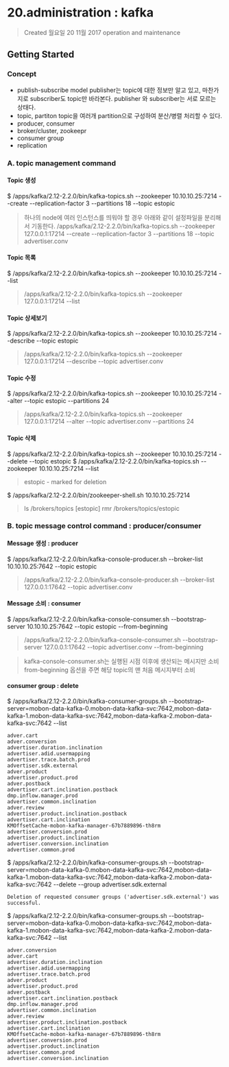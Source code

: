 # 20.administration : kafka

>Created 월요일 20 11월 2017
operation and maintenance

## Getting Started

### Concept

- publish-subscribe model
publisher는 topic에 대한 정보만 알고 있고, 마찬가지로 subscriber도 topic만 바라본다.
publisher 와 subscriber는 서로 모르는 상태다.
- topic, partiton
topic을 여러개 partition으로 구성하여 분산/병렬 처리할 수 있다.
- producer, consumer
- broker/cluster, zookeepr
- consumer group
- replication

### A. topic management command

#### Topic 생성
$ /apps/kafka/2.12-2.2.0/bin/kafka-topics.sh --zookeeper 10.10.10.25:7214 --create --replication-factor 3 --partitions 18 --topic estopic

>하나의 node에 여러 인스턴스를 띄워야 할 경우 아래와 같이 설정파일을 분리해서 기동한다.
>/apps/kafka/2.12-2.2.0/bin/kafka-topics.sh --zookeeper 127.0.0.1:17214 --create --replication-factor 3 --partitions 18 --topic advertiser.conv

#### Topic 목록
$ /apps/kafka/2.12-2.2.0/bin/kafka-topics.sh --zookeeper 10.10.10.25:7214 --list

>/apps/kafka/2.12-2.2.0/bin/kafka-topics.sh --zookeeper 127.0.0.1:17214 --list

#### Topic 상세보기
$ /apps/kafka/2.12-2.2.0/bin/kafka-topics.sh --zookeeper 10.10.10.25:7214 --describe --topic estopic

>/apps/kafka/2.12-2.2.0/bin/kafka-topics.sh --zookeeper 127.0.0.1:17214 --describe --topic advertiser.conv

#### Topic 수정
$ /apps/kafka/2.12-2.2.0/bin/kafka-topics.sh --zookeeper 10.10.10.25:7214 --alter --topic estopic --partitions 24

>/apps/kafka/2.12-2.2.0/bin/kafka-topics.sh --zookeeper 127.0.0.1:17214 --alter --topic advertiser.conv --partitions 24

#### Topic 삭제
$ /apps/kafka/2.12-2.2.0/bin/kafka-topics.sh --zookeeper 10.10.10.25:7214 --delete --topic estopic
$ /apps/kafka/2.12-2.2.0/bin/kafka-topics.sh --zookeeper 10.10.10.25:7214 --list
>estopic - marked for deletion

$ /apps/kafka/2.12-2.2.0/bin/zookeeper-shell.sh 10.10.10.25:7214
>ls /brokers/topics
[estopic]
rmr /brokers/topics/estopic

### B. topic message control command : producer/consumer

#### Message 생성 : producer

$ /apps/kafka/2.12-2.2.0/bin/kafka-console-producer.sh --broker-list 10.10.10.25:7642 --topic estopic

>/apps/kafka/2.12-2.2.0/bin/kafka-console-producer.sh --broker-list 127.0.0.1:17642 --topic advertiser.conv

#### Message 소비 : consumer

$ /apps/kafka/2.12-2.2.0/bin/kafka-console-consumer.sh --bootstrap-server 10.10.10.25:7642 --topic estopic --from-beginning

>/apps/kafka/2.12-2.2.0/bin/kafka-console-consumer.sh --bootstrap-server 127.0.0.1:17642 --topic advertiser.conv --from-beginning

>kafka-console-consumer.sh는 실행된 시점 이후에 생산되는 메시지만 소비
>from-beginning 옵션을 주면 해당 topic의 맨 처음 메시지부터 소비

#### consumer group : delete

$ /apps/kafka/2.12-2.2.0/bin/kafka-consumer-groups.sh --bootstrap-server=mobon-data-kafka-0.mobon-data-kafka-svc:7642,mobon-data-kafka-1.mobon-data-kafka-svc:7642,mobon-data-kafka-2.mobon-data-kafka-svc:7642 --list
```
adver.cart
adver.conversion
advertiser.duration.inclination
advertiser.adid.usermapping
advertiser.trace.batch.prod
advertiser.sdk.external
adver.product
advertiser.product.prod
adver.postback
advertiser.cart.inclination.postback
dmp.inflow.manager.prod
advertiser.common.inclination
adver.review
advertiser.product.inclination.postback
advertiser.cart.inclination
KMOffsetCache-mobon-kafka-manager-67b7889896-th8rm
advertiser.conversion.prod
advertiser.product.inclination
advertiser.conversion.inclination
advertiser.common.prod
```

$ /apps/kafka/2.12-2.2.0/bin/kafka-consumer-groups.sh --bootstrap-server=mobon-data-kafka-0.mobon-data-kafka-svc:7642,mobon-data-kafka-1.mobon-data-kafka-svc:7642,mobon-data-kafka-2.mobon-data-kafka-svc:7642 --delete --group advertiser.sdk.external
```
Deletion of requested consumer groups ('advertiser.sdk.external') was successful.
```

$ /apps/kafka/2.12-2.2.0/bin/kafka-consumer-groups.sh --bootstrap-server=mobon-data-kafka-0.mobon-data-kafka-svc:7642,mobon-data-kafka-1.mobon-data-kafka-svc:7642,mobon-data-kafka-2.mobon-data-kafka-svc:7642 --list
```
adver.conversion
adver.cart
advertiser.duration.inclination
advertiser.adid.usermapping
advertiser.trace.batch.prod
adver.product
advertiser.product.prod
adver.postback
advertiser.cart.inclination.postback
dmp.inflow.manager.prod
advertiser.common.inclination
adver.review
advertiser.product.inclination.postback
advertiser.cart.inclination
KMOffsetCache-mobon-kafka-manager-67b7889896-th8rm
advertiser.conversion.prod
advertiser.product.inclination
advertiser.common.prod
advertiser.conversion.inclination
```
